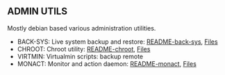 ## ADMIN UTILS
Mostly debian based various administration utilities.

- BACK-SYS: Live system backup and restore: [README-back-sys](back-sys/README.md), [Files](back-sys)
- CHROOT: Chroot utility: [README-chroot](chroot/README.md), [Files](chroot)
- VIRTMIN: Virtualmin scripts: backup remote
- MONACT: Monitor and action daemon: [README-monact](f-monact/README.md), [Files](f-monact)
